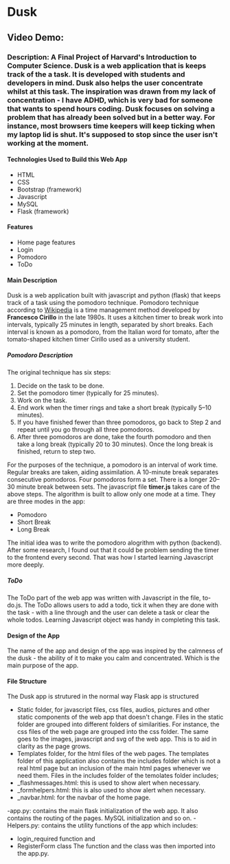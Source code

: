 # Dusk
## Video Demo:  <URL HERE>
### Description: A Final Project of Harvard's Introduction to Computer Science. Dusk is a web application that is keeps track of the a task. It is developed with students and developers in mind. Dusk also helps the user concentrate whilst at this task. The inspiration was drawn from my lack of concentration - I have ADHD, which is very bad for someone that wants to spend hours coding. Dusk focuses on solving a problem that has already been solved but in a better way. For instance, most browsers time keepers will keep ticking when my laptop lid is shut. It's supposed to stop since the user isn't working at the moment.
#### Technologies Used to Build this Web App
  - HTML
  - CSS 
  - Bootstrap (framework)
  - Javascript
  - MySQL
  - Flask (framework)
#### Features
  - Home page features
  - Login
  - Pomodoro
  - ToDo
#### Main Description
  Dusk is a web application built with javascript and python (flask) that keeps track of a task using the pomodoro technique. Pomodoro technique according to [Wikipedia](https://en.wikipedia.org/wiki/Pomodoro_Technique) is a time management method developed by **Francesco Cirillo** in the late 1980s. It uses a kitchen timer to break work into intervals, typically 25 minutes in length, separated by short breaks. Each interval is known as a pomodoro, from the Italian word for tomato, after the tomato-shaped kitchen timer Cirillo used as a university student.
##### Pomodoro Description
  The original technique has six steps:
  1. Decide on the task to be done.
  2. Set the pomodoro timer (typically for 25 minutes).
  3. Work on the task.
  4. End work when the timer rings and take a short break (typically 5–10 minutes).
  5. If you have finished fewer than three pomodoros, go back to Step 2 and repeat until you go through all three pomodoros.
  6. After three pomodoros are done, take the fourth pomodoro and then take a long break (typically 20 to 30 minutes). Once the long break is finished, return to step two.
  
For the purposes of the technique, a pomodoro is an interval of work time.
Regular breaks are taken, aiding assimilation. A 10-minute break separates consecutive pomodoros. Four pomodoros form a set. There is a longer 20–30 minute break between sets.
  The javascript file **timer.js** takes care of the above steps. The algorithm is built to allow only one mode at a time. They are three modes in the app:
  - Pomodoro
  - Short Break
  - Long Break
  
  The initial idea was to write the pomodoro alogrithm with python (backend). After some research, I found out that it could be problem sending the timer to the frontend every second. That was how I started learning Javascript more deeply.
  
##### ToDo
  The ToDo part of the web app was written with Javascript in the file, to-do.js.
  The ToDo allows users to add a todo, tick it when they are done with the task - with a line through and the user can delete a task or clear the whole todos.
  Learning Javascript object was handy in completing this task.
#### Design of the App
  The name of the app and design of the app was inspired by the calmness of the dusk - the ability of it to make you calm and concentrated. Which is the main purpose of the app.
  
#### File Structure
  The Dusk app is strutured in the normal way Flask app is structured 
  - Static folder, for javascript files, css files, audios, pictures and other static components of the web app that doesn't change. Files in the static folder are grouped into different folders of similarities. For instance, the css files of the web page are grouped into the css folder. The same goes to the images, javascript and svg of the web app. This is to aid in clarity as the page grows.
  - Templates folder, for the html files of the web pages. The templates folder of this application also contains the includes folder which is not a real html page but an inclusion of the main html pages whenever we need them. Files in the includes folder of the temolates folder includes; 
  - _flashmessages.html: this is used to show alert when necessary.
  - _formhelpers.html: this is also used to show alert when necessary.
  - _navbar.html: for the navbar of the home page.
 
  -app.py: contains the main flask initialization of the web app. It also contains the routing of the pages. MySQL initialization and so on.
  -Helpers.py: contains the utility functions of the app which includes: 
  - login_required function and 
  - RegisterForm class
The function and the class was then imported into the app.py.
